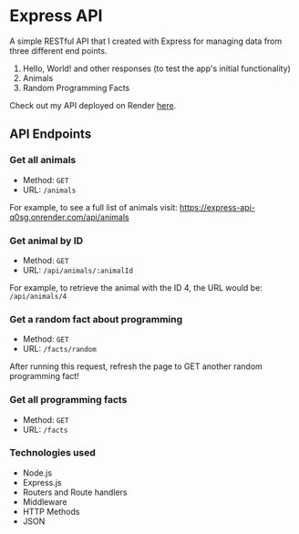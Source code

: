 # Express API

A simple RESTful API that I created with Express for managing data from three different end points.

1. Hello, World! and other responses (to test the app's initial functionality)
2. Animals
3. Random Programming Facts

Check out my API deployed on Render [here](https://express-api-q0sg.onrender.com/).

## API Endpoints

### Get all animals

- Method: `GET`
- URL: `/animals`

For example, to see a full list of animals visit: https://express-api-q0sg.onrender.com/api/animals

### Get animal by ID

- Method: `GET`
- URL: `/api/animals/:animalId`

For example, to retrieve the animal with the ID 4, the URL would be: `/api/animals/4`

### Get a random fact about programming

- Method: `GET`
- URL: `/facts/random`

After running this request, refresh the page to GET another random programming fact!

### Get all programming facts

- Method: `GET`
- URL: `/facts`

### Technologies used

- Node.js
- Express.js
- Routers and Route handlers
- Middleware
- HTTP Methods
- JSON

